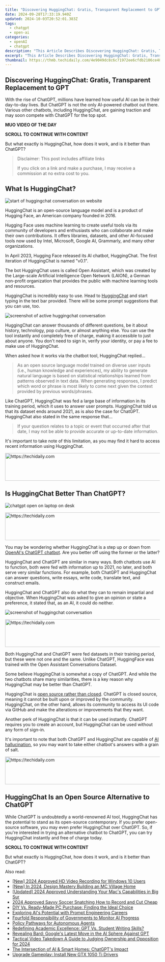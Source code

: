 ```yaml
---
title: "Discovering HuggingChat: Gratis, Transparent Replacement to GPT"
date: 2024-09-28T17:33:19.940Z
updated: 2024-10-03T20:52:01.383Z
tags:
  - chatgpt
  - open-ai
categories:
  - openAI
  - chatgpt
description: "This Article Describes Discovering HuggingChat: Gratis, Transparent Replacement to GPT"
excerpt: "This Article Describes Discovering HuggingChat: Gratis, Transparent Replacement to GPT"
thumbnail: https://thmb.techidaily.com/4e9049dc8c6c71972ee6cfdb2106ce48df839975371dfb9fbdc8a4ad77b856d5.jpg
---
```


## Discovering HuggingChat: Gratis, Transparent Replacement to GPT

 With the rise of ChatGPT, millions have learned how useful AI can be in their day-to-day lives. But ChatGPT is not the only AI-powered chatbot out there. Various other chatbots, including HuggingChat, are gaining traction and may soon compete with ChatGPT for the top spot.

**MUO VIDEO OF THE DAY**

**SCROLL TO CONTINUE WITH CONTENT**

 But what exactly is HuggingChat, how does it work, and is it better than ChatGPT?

>  Disclaimer: This post includes affiliate links
>
>  If you click on a link and make a purchase, I may receive a commission at no extra cost to you.
>

## What Is HuggingChat?

![start of huggingchat conversation on website](https://static1.makeuseofimages.com/wordpress/wp-content/uploads/2023/05/hugging-chat-start.jpg)

 HuggingChat is an open-source language model and is a product of Hugging Face, an American company founded in 2016\.

 Hugging Face uses machine learning to create useful tools via its community of developers and enthusiasts who can collaborate and make their own contributions. It offers libraries, datasets, and other AI-focused tools now used by Intel, Microsoft, Google AI, Grammarly, and many other organizations.

 In April 2023, Hugging Face released its AI chatbot, HuggingChat. The first iteration of HuggingChat is named "v0.1".

 The bot HuggingChat uses is called Open Assistant, which was created by the Large-scale Artificial Intelligence Open Network (LAION), a German non-profit organization that provides the public with machine learning tools and resources.

 HuggingChat is incredibly easy to use. Head to [HuggingChat](https://huggingface.co/chat) and start typing in the text bar provided. There will be some prompt suggestions that you can use, too.

![screenshot of active huggingchat conversation](https://static1.makeuseofimages.com/wordpress/wp-content/uploads/2023/05/hugging-chat-convo.jpg)

 HuggingChat can answer thousands of different questions, be it about history, technology, pop culture, or almost anything else. You can use the tool instantly and completely free of charge, making it accessible to just about anyone. You don't need to sign in, verify your identity, or pay a fee to make use of HuggingChat.

 When asked how it works via the chatbot tool, HuggingChat replied...

> As an open source language model trained on diverse user inputs (i.e., human knowledge and experiences), my ability to generate natural language is based on statistical relationships learned from patterns observed in text data. When generating responses, I predict which word or phrase is most likely to come next given the context provided by previous words/phrases.

 Like ChatGPT, HuggingChat was fed a large base of information in its training period, which it uses to answer user prompts. HuggingChat told us that its dataset ends around 2021, as is also the case for ChatGPT. HuggingChat also stated in the same response that...

> If your question relates to a topic or event that occurred after that date, I may not be able to provide accurate or up-to-date information.

 It's important to take note of this limitation, as you may find it hard to access recent information using HuggingChat.

<!-- affiliate ads begin -->
<a href="https://ephamedtechinc.pxf.io/c/5597632/2137204/26400" target="_top" id="2137204">
  <img src="//a.impactradius-go.com/display-ad/26400-2137204" border="0" alt="https://techidaily.com" width="728" height="90"/>
</a>
<img height="0" width="0" src="https://ephamedtechinc.pxf.io/i/5597632/2137204/26400" style="position:absolute;visibility:hidden;" border="0" />
<!-- affiliate ads end -->

## Is HuggingChat Better Than ChatGPT?

![chatgpt open on laptop on desk](https://static1.makeuseofimages.com/wordpress/wp-content/uploads/2023/04/chat-gpt-laptop.jpg)

<!-- affiliate ads begin -->
<a href="https://aligracehair.sjv.io/c/5597632/1948954/19272" target="_top" id="1948954">
  <img src="//a.impactradius-go.com/display-ad/19272-1948954" border="0" alt="https://techidaily.com" width="728" height="90"/>
</a>
<img height="0" width="0" src="https://aligracehair.sjv.io/i/5597632/1948954/19272" style="position:absolute;visibility:hidden;" border="0" />
<!-- affiliate ads end -->

 You may be wondering whether HuggingChat is a step up or down from [OpenAI's ChatGPT chatbot](https://www.makeuseof.com/what-is-chat-gpt-generative-ai-explained/). Are you better off using the former or the latter?

 HuggingChat and ChatGPT are similar in many ways. Both chatbots use AI to function, both were fed with information up to 2021, no later, and both serve very similar functions. For example, both ChatGPT and HuggingChat can answer questions, write essays, write code, translate text, and construct emails.

 HuggingChat and ChatGPT also do what they can to remain impartial and objective. When HuggingChat was asked to give an opinion or state a preference, it stated that, as an AI, it could do neither.

![screenshot of huggingchat conversation](https://static1.makeuseofimages.com/wordpress/wp-content/uploads/2023/05/hugging-chat-opinion.jpg)

<!-- affiliate ads begin -->
<a href="https://appsumo.8odi.net/c/5597632/2144309/7443" target="_top" id="2144309">
  <img src="//a.impactradius-go.com/display-ad/7443-2144309" border="0" alt="https://techidaily.com" width="728" height="90"/>
</a>
<img height="0" width="0" src="https://appsumo.8odi.net/i/5597632/2144309/7443" style="position:absolute;visibility:hidden;" border="0" />
<!-- affiliate ads end -->

 Both HuggingChat and ChatGPT were fed datasets in their training period, but these were not one and the same. Unlike ChatGPT, HuggingFace was trained with the Open Assistant Conversations Dataset.

 Some believe HuggingChat is somewhat a copy of ChatGPT. And while the two chatbots share many similarities, there is a key reason why HuggingChat may be better than ChatGPT.

 HuggingChat is [open source rather than closed](https://www.makeuseof.com/open-source-vs-closed-source-software-difference/). ChatGPT is closed source, meaning it cannot be built upon or improved by the community. HuggingChat, on the other hand, allows its community to access its UI code via GitHub and make the alterations or improvements that they want.

 Another perk of HuggingChat is that it can be used instantly. ChatGPT requires you to create an account, but HuggingChat can be used without any form of sign-in.

 It's important to note that both ChatGPT and HuggingChat are capable of [AI hallucination](https://www.makeuseof.com/what-is-ai-hallucination-and-how-do-you-spot-it/), so you may want to take either chatbot's answers with a grain of salt.

<!-- affiliate ads begin -->
<a href="https://appsumo.8odi.net/c/5597632/2052059/7443" target="_top" id="2052059">
  <img src="//a.impactradius-go.com/display-ad/7443-2052059" border="0" alt="https://techidaily.com" width="728" height="90"/>
</a>
<img height="0" width="0" src="https://appsumo.8odi.net/i/5597632/2052059/7443" style="position:absolute;visibility:hidden;" border="0" />
<!-- affiliate ads end -->

## HuggingChat Is an Open Source Alternative to ChatGPT

 While ChatGPT is undoubtedly a world-renowned AI tool, HuggingChat has the potential to stand as its open-source contemporary. If you prefer open-source software, you may even prefer HuggingChat over ChatGPT. So, if you're interested in trying an alternative chatbot to ChatGPT, you can try HuggingChat instantly and free of charge today.

**SCROLL TO CONTINUE WITH CONTENT**

 But what exactly is HuggingChat, how does it work, and is it better than ChatGPT?

<ins class="adsbygoogle"
     style="display:block"
     data-ad-format="autorelaxed"
     data-ad-client="ca-pub-7571918770474297"
     data-ad-slot="1223367746"></ins>

<ins class="adsbygoogle"
     style="display:block"
     data-ad-client="ca-pub-7571918770474297"
     data-ad-slot="8358498916"
     data-ad-format="auto"
     data-full-width-responsive="true"></ins>

<span class="atpl-alsoreadstyle">Also read:</span>
<div><ul>
<li><a href="https://video-capture.techidaily.com/new-2024-approved-hd-video-recording-for-windows-10-users/"><u>[New] 2024 Approved HD Video Recording for Windows 10 Users</u></a></li>
<li><a href="https://screen-capture.techidaily.com/new-in-2024-design-mastery-building-an-mc-village-home/"><u>[New] In 2024, Design Mastery Building an MC Village Home</u></a></li>
<li><a href="https://fox-cloud.techidaily.com/updated-2024-approved-understanding-your-macs-capabilities-in-big-sur/"><u>[Updated] 2024 Approved Understanding Your Mac's Capabilities in Big Sur</u></a></li>
<li><a href="https://fox-http.techidaily.com/2024-approved-savvy-soccer-snatching-how-to-record-and-cut-cheap/"><u>2024 Approved Savvy Soccer Snatching How to Record and Cut Cheap</u></a></li>
<li><a href="https://tech-renaissance.techidaily.com/diy-vs-ready-made-pc-purchase-finding-the-ideal-choice/"><u>DIY Vs. Ready-Made PC Purchase: Finding the Ideal Choice</u></a></li>
<li><a href="https://tech-savvy.techidaily.com/exploring-ais-potential-with-prompt-engineering-careers/"><u>Exploring AI's Potential with Prompt Engineering Careers</u></a></li>
<li><a href="https://tech-savvy.techidaily.com/fourfold-responsibility-of-governments-to-monitor-ai-progress/"><u>Fourfold Responsibility of Governments to Monitor AI Progress</u></a></li>
<li><a href="https://tech-savvy.techidaily.com/policy-pathways-for-autonomous-agents/"><u>Policy Pathways for Autonomous Agents</u></a></li>
<li><a href="https://tech-savvy.techidaily.com/redefining-academic-excellence-gpt-vs-student-writing-skills/"><u>Redefining Academic Excellence: GPT Vs. Student Writing Skills?</u></a></li>
<li><a href="https://tech-savvy.techidaily.com/revealing-bard-googles-latest-move-in-the-ai-sphere-against-gpt/"><u>Revealing Bard: Google's Latest Move in the AI Sphere Against GPT</u></a></li>
<li><a href="https://youtube-webster.techidaily.com/cal-video-takedown-a-guide-to-judging-ownership-and-opposition-for-2024/"><u>Tactical Video Takedown A Guide to Judging Ownership and Opposition for 2024</u></a></li>
<li><a href="https://tech-savvy.techidaily.com/the-intersection-of-ai-and-smart-homes-chatgpts-impact/"><u>The Intersection of AI & Smart Homes: ChatGPT's Impact</u></a></li>
<li><a href="https://driver-install.techidaily.com/upgrade-gameplay-install-new-gtx-1050-ti-drivers/"><u>Upgrade Gameplay: Install New GTX 1050 Ti Drivers</u></a></li>
</ul></div>

